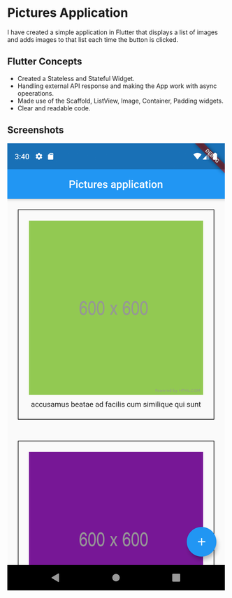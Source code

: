 # Pictures Application
I have created a simple application in Flutter that displays a list of images and adds images to that list each time the button is clicked.

## Flutter Concepts
- Created a Stateless and Stateful Widget.
- Handling external API response and making the App work with async opeerations.
- Made use of the Scaffold, ListView, Image, Container, Padding widgets.
- Clear and readable code.

## Screenshots
<img src = 'PicOne.png'>